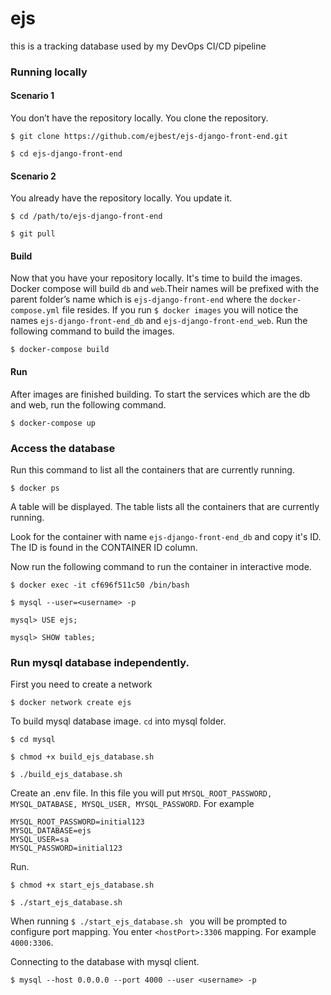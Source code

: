 # ejs
this is a tracking database used by my DevOps CI/CD pipeline

### Running locally

#### Scenario 1

You don’t have the repository locally. You clone the repository.

`$ git clone https://github.com/ejbest/ejs-django-front-end.git`

`$ cd ejs-django-front-end`

#### Scenario 2

You already have the repository locally. You update it.

`$ cd /path/to/ejs-django-front-end`

`$ git pull`

#### Build

Now that you have your repository locally.  It's time to build the images. Docker compose will build `db` and `web`.Their names will be prefixed with the parent folder’s name which is `ejs-django-front-end` where the `docker-compose.yml` file resides. If you run `$ docker images` you will notice the names `ejs-django-front-end_db` and `ejs-django-front-end_web`. Run the following command to build the images.

`$ docker-compose build`

#### Run

After images are finished building. To start the services which are the db and web, run the following command.

`$ docker-compose up`


### Access the database

Run this command to list all the containers that are currently running.

`$ docker ps `

A table will be displayed. The table lists all the containers that are currently running.

Look for the container with name `ejs-django-front-end_db` and copy it's ID. The ID is found in the CONTAINER ID column.

Now run the following command to run the container in interactive mode.


`$ docker exec -it cf696f511c50 /bin/bash`

`$ mysql --user=<username> -p`

`mysql> USE ejs;`

`mysql> SHOW tables;`



### Run mysql database independently.

First you need to create a network 

`$ docker network create ejs`


To build mysql database image. `cd` into mysql folder.

`$ cd mysql`

`$ chmod +x build_ejs_database.sh`

`$ ./build_ejs_database.sh `

Create an .env file. In this file you will put `MYSQL_ROOT_PASSWORD, MYSQL_DATABASE, MYSQL_USER, MYSQL_PASSWORD`. For example

```
MYSQL_ROOT_PASSWORD=initial123
MYSQL_DATABASE=ejs
MYSQL_USER=sa
MYSQL_PASSWORD=initial123
```

Run.

`$ chmod +x start_ejs_database.sh`

`$ ./start_ejs_database.sh `

When running `$ ./start_ejs_database.sh ` you will be prompted to configure port mapping. You enter `<hostPort>:3306` mapping. For example `4000:3306`.

Connecting to the database with mysql client.

`$ mysql --host 0.0.0.0 --port 4000 --user <username> -p`
